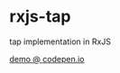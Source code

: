 rxjs-tap
======

tap implementation in RxJS

[demo @ codepen.io](http://codepen.io/huang47/full/Hqhjw)